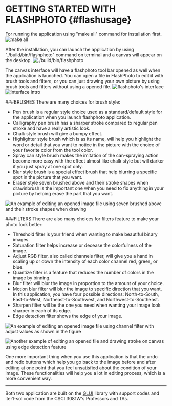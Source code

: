 GETTING STARTED WITH FLASHPHOTO {#flashusage}
=============================================

For running the application using "make all" command for installation first.
![](PROJ/resources/illustration/make-all.png "make all")

After the installation, you can launch the application by using "./build/bin/flashphoto" command on terminal and a canvas will appear on the desktop.
![](PROJ/resources/illustration/launch.png "./build/bin/flashphoto")

The canvas interface will have a flashphoto tool bar opened as well when the application is launched. You can open a file in FlashPhoto to edit it with brush tools and filters, or you can just drawing your own picture by using brush tools and filters without using a opened file.
![](PROJ/resources/illustration/canvas.png "flashphoto's interface")
![](PROJ/resources/illustration/canvas1.png "Interface Intro")

###BRUSHES
There are many choices for brush style:
- Pen brush is a regular style choice used as a standard/default style for the application when you launch flashphoto application.
- Calligraphy pen brush has a sharper stroke compared to regular pen stroke and have a really artistic look.
- Chalk style brush will give a bumpy effect.
- Highlighter style brush which is as its name, will help you highlight the word or detail that you want to notice in the picture with the choice of your favorite color from the tool color.
- Spray can style brush makes the imitation of the can-spraying action become more easy with the effect almost like chalk style but will darker if you just spray at one spot only.
- Blur style brush is a special effect brush that help blurring a specific spot in the picture that you want.
- Eraser style seven brushed above and their stroke shapes when drawinbrush is the important one when you need to fix anything in your picture by helping erase the part that you want.

![](PROJ/resources/illustration/example.png "An example of editing an opened image file using seven brushed above and their stroke shapes when drawing")

###FILTERS
There are also many choices for filters feature to make your photo look better:
- Threshold filter is your friend when wanting to make beautiful binary images.
- Saturation filter helps increase or decease the colorfulness of the image.
- Adjust RGB filter, also called channels filter, will give you a hand in scaling up or down the intensity of each color channel red, green, or blue.
- Quantize filter is a feature that reduces the number of colors in the image by binning.
- Blur filter will blur the image in proportion to the amount of your choice.
- Motion blur filter will blur the image to specific direction that you want. In this application, you have four possible directions: North-to-South, East-to-West, Northeast-to-Southwest, and Northwest-to-Southeast.
- Sharpen filter will be the one you need when wanting your image look sharper in each of its edge.
- Edge detection filter shows the edge of your image.

![](PROJ/resources/illustration/channels.png "An example of editing an opened image file using channel filter with adjust values as shown in the figure")

![](PROJ/resources/illustration/edge.png "Another example of editing an opened file and drawing stroke on canvas using edge detection feature")

One more important thing when you use this application is that the undo and redo buttons which help you go back to the image before and after editing at one point that you feel unsatisfied about the condition of your image. These functionalities will help you a lot in editing process, which is a more convenient way.

* * * *

Both two application are built on the [GLUI](http://glui.sourceforge.net) library with support codes and iter1-sol code from the CSCI 3081W's Professors and TAs.
